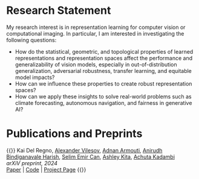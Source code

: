 # Research Statement

My research interest is in representation learning for computer vision or computational imaging. In particular, I am interested in investigating the following questions: 
- How do the statistical, geometric, and topological properties of learned representations and representation spaces affect the performance and generalizability of vision models, especially in out-of-distribution generalization, adversarial robustness, transfer learning, and equitable model impacts?
- How can we influence these properties to create robust representation spaces?
- How can we apply these insights to solve real-world problems such as climate forecasting, autonomous navigation, and fairness in generative AI?


# Publications and Preprints

{{<publication title = "Thermal Imaging and Radar for Remote Sleep Monitoring of Breathing and Apnea" teaser = "images/osa_teaser.png">}}
Kai Del Regno, [Alexander Vilesov](https://asvilesov.github.io/), [Adnan Armouti](https://adnan-armouti.github.io/), [Anirudh Bindiganavale Harish](https://anirudh0707.github.io/), [Selim Emir Can](https://selim-emir-can.github.io/), [Ashley Kita](https://profiles.ucla.edu/ashley.kita), [Achuta Kadambi](https://www.ee.ucla.edu/achuta-kadambi/) \
*arXiV preprint, 2024* \
[Paper](https://arxiv.org/abs/2407.11936) | [Code](about:blank) | [Project Page](publications/osa/)
{{</publication>}}